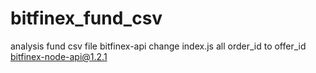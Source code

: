# bitfinex_fund_csv
analysis fund csv file
bitfinex-api
change index.js all order_id to offer_id
bitfinex-node-api@1.2.1